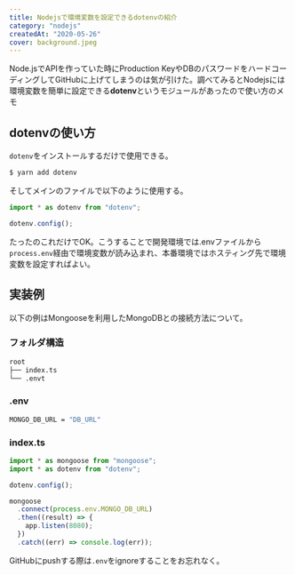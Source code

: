 ```yaml
---
title: Nodejsで環境変数を設定できるdotenvの紹介
category: "nodejs"
createdAt: "2020-05-26"
cover: background.jpeg
---
```


Node.jsでAPIを作っていた時にProduction KeyやDBのパスワードをハードコーディングしてGitHubに上げてしまうのは気が引けた。調べてみるとNodejsには環境変数を簡単に設定できる**dotenv**というモジュールがあったので使い方のメモ

## dotenvの使い方

`dotenv`をインストールするだけで使用できる。

```bash
$ yarn add dotenv
```

そしてメインのファイルで以下のように使用する。

```typescript
import * as dotenv from "dotenv";

dotenv.config();
```

たったのこれだけでOK。こうすることで開発環境では.envファイルから`process.env`経由で環境変数が読み込まれ、本番環境ではホスティング先で環境変数を設定すればよい。

## 実装例

以下の例はMongooseを利用したMongoDBとの接続方法について。

### フォルダ構造

```reStructuredText
root
├── index.ts
└── .envt
```

### .env

```bash
MONGO_DB_URL = "DB_URL"
```

### index.ts

```typescript
import * as mongoose from "mongoose";
import * as dotenv from "dotenv";

dotenv.config();

mongoose
  .connect(process.env.MONGO_DB_URL)
  .then((result) => {
    app.listen(8080);
  })
  .catch((err) => console.log(err));
```


GitHubにpushする際は`.env`をignoreすることをお忘れなく。